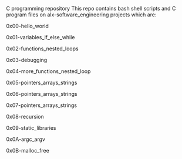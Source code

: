C programming repository
This repo contains bash shell scripts and C program files on alx-software_engineering projects which are:

0x00-hello_world

0x01-variables_if_else_while

0x02-functions_nested_loops

0x03-debugging

0x04-more_functions_nested_loop

0x05-pointers_arrays_strings

0x06-pointers_arrays_strings

0x07-pointers_arrays_strings

0x08-recursion

0x09-static_libraries

0x0A-argc_argv

0x0B-malloc_free
